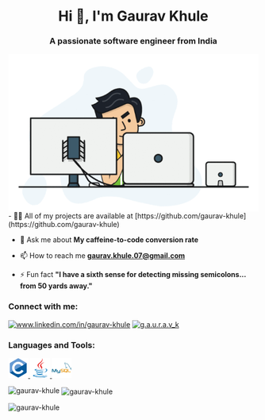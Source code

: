 <h1 align="center">Hi 👋, I'm Gaurav Khule</h1>
<h3 align="center">A passionate software engineer from India</h3>
<img align="right" widht="100" src="https://github.com/gaurav-khule/Profile/blob/main/me_1.gif">
- 👨‍💻 All of my projects are available at [https://github.com/gaurav-khule](https://github.com/gaurav-khule)

- 💬 Ask me about **My caffeine-to-code conversion rate**

- 📫 How to reach me **gaurav.khule.07@gmail.com**

- ⚡ Fun fact **"I have a sixth sense for detecting missing semicolons... from 50 yards away."**

<h3 align="left">Connect with me:</h3>
<p align="left">
<a href="https://linkedin.com/in/www.linkedin.com/in/gaurav-khule" target="blank"><img align="center" src="https://raw.githubusercontent.com/rahuldkjain/github-profile-readme-generator/master/src/images/icons/Social/linked-in-alt.svg" alt="www.linkedin.com/in/gaurav-khule" height="30" width="40" /></a>
<a href="https://instagram.com/g.a.u.r.a.v_k" target="blank"><img align="center" src="https://raw.githubusercontent.com/rahuldkjain/github-profile-readme-generator/master/src/images/icons/Social/instagram.svg" alt="g.a.u.r.a.v_k" height="30" width="40" /></a>
</p>

<h3 align="left">Languages and Tools:</h3>
<p align="left"> <a href="https://www.cprogramming.com/" target="_blank" rel="noreferrer"> <img src="https://raw.githubusercontent.com/devicons/devicon/master/icons/c/c-original.svg" alt="c" width="40" height="40"/> </a> <a href="https://www.java.com" target="_blank" rel="noreferrer"> <img src="https://raw.githubusercontent.com/devicons/devicon/master/icons/java/java-original.svg" alt="java" width="40" height="40"/> </a> <a href="https://www.mysql.com/" target="_blank" rel="noreferrer"> <img src="https://raw.githubusercontent.com/devicons/devicon/master/icons/mysql/mysql-original-wordmark.svg" alt="mysql" width="40" height="40"/> </a> </p>

<p><img align="left" src="https://github-readme-stats.vercel.app/api/top-langs?username=gaurav-khule&show_icons=true&locale=en&layout=compact&theme=tokyonight" alt="gaurav-khule" /></p>

<p>&nbsp;<img align="center" src="https://github-readme-stats.vercel.app/api?username=gaurav-khule&show_icons=true&locale=en&theme=tokyonight" alt="gaurav-khule" /></p>

<p><img align="center" src="https://github-readme-streak-stats.herokuapp.com/?user=gaurav-khule&theme=tokyonight" alt="gaurav-khule" /></p>
